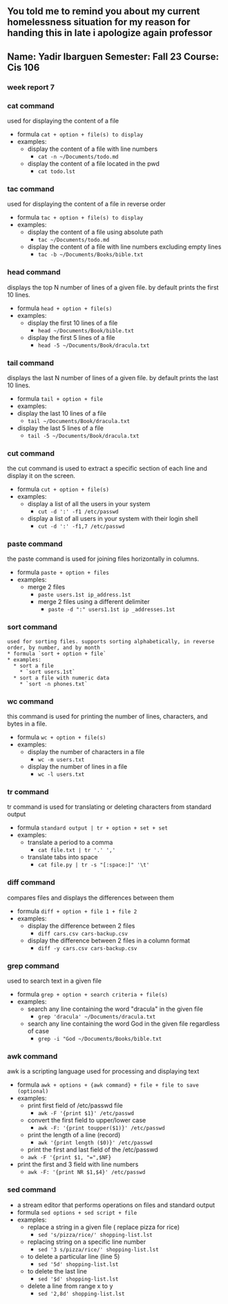You told me to remind you about my current homelessness situation for my reason for handing this in late i apologize again professor
---
Name: Yadir Ibarguen
Semester: Fall 23
Course: Cis 106
---

### week report 7

### cat command
used for displaying the content of a file
* formula `cat + option + file(s) to display`
* examples:
  * display the content of a file with line numbers
    * `cat -n ~/Documents/todo.md` 
  * display the content of a file located in the pwd
    * `cat todo.lst` 

### tac command
used for displaying the content of a file in reverse order
* formula `tac + option + file(s) to display`
* examples:
  * display the content of a file using absolute path
    * `tac ~/Documents/todo.md` 
  * display the content of a file with line numbers excluding empty lines
    * `tac -b ~/Documents/Books/bible.txt` 

### head command 
displays the top N number of lines of a given file. by default prints the first 10 lines.
* formula `head + option + file(s)`  
* examples:
  * display the first 10 lines of a file
    * `head ~/Documents/Book/bible.txt` 
  * display the first 5 lines of a file
    * `head -5 ~/Documents/Book/dracula.txt`  

### tail command
displays the last N number of lines of a given file. by default prints the last 10 lines.
* formula `tail + option + file`
*  examples:
  * display the last 10 lines of a file
    * `tail ~/Documents/Book/dracula.txt`
  * display the last 5 lines of a file
    * `tail -5 ~/Documents/Book/dracula.txt` 

### cut command
the cut command is used to extract a specific section of each line and display it on the screen.
* formula `cut + option + file(s)`
* examples: 
  * display a list of all the users in your system
    * `cut -d ':' -f1 /etc/passwd`
  * display a list of all users in your system with their login shell 
    * `cut -d ':' -f1,7 /etc/passwd`        

### paste command
the paste command is used for joining files horizontally in columns.
* formula `paste + option + files`
* examples: 
  * merge 2 files
    * `paste users.1st ip_address.1st`
    * merge 2 files using a different delimiter
      * `paste -d ":" users1.1st ip _addresses.1st`

### sort command 
    used for sorting files. supports sorting alphabetically, in reverse order, by number, and by month
    * formula `sort + option + file`
    * examples: 
      * sort a file
        * `sort users.1st`
      * sort a file with numeric data
        * `sort -n phones.txt`

###  wc command
this command is used for printing the number of lines, characters, and bytes in a file.
* formula `wc + option + file(s)`
* examples:
  * display the number of  characters in a file
    * `wc -m users.txt`
  * display the number of lines in a file
    * `wc -l users.txt`

### tr command
tr command is used for translating or deleting characters from standard output
* formula `standard output | tr + option + set + set`
* examples:
  * translate a period to a comma
    * `cat file.txt | tr '.' ','`
  * translate tabs into space
    * `cat file.py | tr -s "[:space:]" '\t'`

### diff command
compares files and displays the differences between them
* formula `diff + option + file 1 + file 2`
* examples: 
  * display the difference between 2 files
    * `diff cars.csv cars-backup.csv`
  * display the difference between 2 files in a column format
    * `diff -y cars.csv cars-backup.csv`

### grep command
used to search text in a given file
* formula `grep + option + search criteria + file(s)`
* examples:
  * search any line containing the word "dracula" in the given file
    * `grep 'dracula' ~/Documents/dracula.txt`
  * search any line containing the word God in the given file regardless of case
    * `grep -i "God ~/Documents/Books/bible.txt`

### awk command
awk is a scripting language used for processing and displaying text
* formula `awk + options + {awk command} + file + file to save (optional)`   
* examples:
  * print first field of /etc/passwd file
    * `awk -F '{print $1}' /etc/passwd`         
  * convert the first field to upper/lower case
    * `awk -F: '{print toupper($1)}' /etc/passwd`
  * print the length of a line (record)
    * `awk '{print length ($0)}' /etc/passwd`
  *    print the first and last field of the /etc/passwd
    * `awk -F '{print $1, "=",$NF}`
* print the first and 3 field with line numbers
  * `awk -F: '{print NR $1,$4}' /etc/passwd`

### sed command
* a stream editor that performs operations on files and standard output
* formula `sed options + sed script + file`
* examples:
  * replace a string in a given file ( replace pizza for rice) 
    * `sed 's/pizza/rice/' shopping-list.lst`
   * replacing string on a specific line number
     * `sed '3 s/pizza/rice/' shopping-list.lst`
  * to delete a particular line (line 5)
    * `sed '5d' shopping-list.lst`
  * to delete the last line
    * `sed '$d' shopping-list.lst`         
  * delete a line from range x to y
    * `sed '2,8d' shopping-list.lst`
  